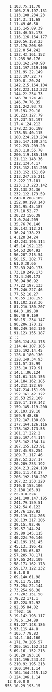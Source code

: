       1 103.75.11.70
      1 106.219.197.131
      1 113.100.234.23
      1 114.31.11.68
      1 11.49.46.50
      1 115.145.89.39
      1 115.40.55.178
      1 116.126.164.177
      1 120.56.158.23
      1 12.170.206.90
      1 122.0.54.242
      1 122.42.161.152
      1 1.235.96.176
      1 130.162.249.90
      1 131.197.219.106
      1 131.95.22.149
      1 133.197.22.77
      1 139.81.20.24
      1 142.215.164.104
      1 142.223.113.223
      1 144.22.254.73
      1 146.70.224.40
      1 146.70.76.35
      1 151.242.93.72
      1 15.193.29.10
      1 16.223.127.79
      1 17.237.52.197
      1 17.4.124.212
      1 178.22.26.188
      1 178.55.40.115
      1 180.224.213.204
      1 185.147.100.241
      1 192.253.209.20
      1 193.118.55.78
      1 200.119.185.159
      1 21.112.143.36
      1 212.124.4.17
      1 213.152.161.205
      1 213.152.161.69
      1 213.247.26.211
      1 2.222.17.181
      1 223.113.223.142
      1 23.138.24.36
      1 232.122.173.59
      1 240.0.208.109
      1 252.98.198.143
      1 254.95.45.187
      1 27.18.52.77
      1 30.23.156.38
      1 3.0.244.209
      1 35.76.70.146
      1 36.143.112.21
      1 36.24.138.23
      1 4.120.34.24
      1 42.243.196.114
      1 45.14.192.125
      1 54.53.204.92
      1 56.207.215.54
      1 58.151.202.77
      1 61.0.28.66
      1 72.33.249.173
      1 73.19.249.173
      1 73.4.249.173
      1 76.94.96.92
      1 77.22.197.133
      1 77.240.227.46
      1 77.52.18.27
      1 78.55.118.193
      1 81.102.228.36
      1 81.210.180.207
      1 84.3.189.80
      1 86.48.9.169
      1 90.151.234.147
      1 90.206.170.12
      1 90.249.162.130
      1 91.123.155.187
      2 ::
      2 106.124.84.178
      2 114.44.107.185
      2 125.192.14.45
      2 126.8.180.130
      2 128.149.34.93
      2 131.57.35.99
      2 135.10.179.91
      2 14.1.106.124
      2 141.63.146.156
      2 14.184.162.185
      2 14.212.122.69
      2 147.234.151.90
      2 152.161.42.122
      2 15.53.252.109
      2 159.17.179.142
      2 159.185.119.200
      2 16.193.29.10
      2 169.9.48.86
      2 172.187.180.88
      2 177.164.126.116
      2 178.162.173.58
      2 181.17.222.2
      2 185.107.44.114
      2 185.162.184.14
      2 187.155.123.91
      2 187.45.95.254
      2 189.71.117.46
      2 197.52.237.17
      2 20.209.253.192
      2 204.213.224.180
      2 205.111.48.37
      2 206.192.180.207
      2 207.22.253.220
      2 210.8.155.106
      2 2.138.105.91
      2 22.0.0.224
      2 241.100.147.185
      2 241.79.159.51
      2 242.54.0.122
      2 24.76.128.92
      2 25.119.124.208
      2 28.139.217.206
      2 29.151.92.46
      2 39.57.144.24
      2 39.89.145.115
      2 40.224.70.146
      2 42.195.131.45
      2 45.131.195.42
      2 50.155.65.82
      2 57.205.78.171
      2 57.65.243.109
      2 58.173.162.178
      2 59.173.122.232
      2 6.1.0.0
      2 69.140.61.98
      2 70.11.75.103
      2 73.254.22.144
      2 73.254.96.38
      2 77.202.151.58
      2 78.22.171.1
      2 82.228.52.92
      2 92.35.84.82
      2 ff02::16
      3 19.142.193.117
      3 79.6.134.89
      3 91.227.148.186
      3 93.115.44.8
      4 105.7.78.83
      4 14.1.104.160
      4 171.78.205.57
      4 205.161.152.213
      5 69.161.152.213
      6 10.29.193.16
      6 114.196.243.42
      6 210.92.195.213
      7 160.104.1.14
      8 104.164.215.142
      8 124.106.1.14
     12 0.0.0.0
    555 10.29.193.15
